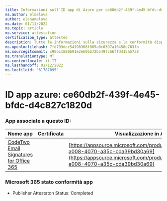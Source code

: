 ```yaml
---
title: Informazioni sull'ID app di Azure per ce60db2f-439f-4e45-bfdc-d4c827c1820d
ms.author: elmalova
author: elenamalova
ms.date: 01/11/2022
ms.topic: article
ms.service: attestation
certification_type: attested
description: Tutte le informazioni sulla sicurezza e la conformità disponibili per ce60db2f-439f-4e45-bfdc-d4c827c1820d.
ms.openlocfilehash: 7fd793dec54198308f065a0c0397a16458e763fb
ms.sourcegitcommit: c90bc1880b91e2e60bb72b5497366ffd415a57a8
ms.translationtype: MT
ms.contentlocale: it-IT
ms.lasthandoff: 01/12/2022
ms.locfileid: "61787095"
---
```

# <a name="azure-app-id-ce60db2f-439f-4e45-bfdc-d4c827c1820d"></a>ID app azure: ce60db2f-439f-4e45-bfdc-d4c827c1820d


### <a name="apps-associated-with-this-id"></a>App associate a questo ID:
| **Nome app** | **Certificata** | **Visualizzazione in AppSource** |
|--------------|---------------|-----------------------|
| [CodeTwo Email Signatures for Office 365](https://docs.microsoft.com/microsoft-365-app-certification/forward/codetwo.3d2daeb9-a008-4070-a35c-cda39bd30a69) |  | [https://appsource.microsoft.com/product/office/codetwo.3d2daeb9-a008-4070-a35c-cda39bd30a69](https://appsource.microsoft.com/product/office/codetwo.3d2daeb9-a008-4070-a35c-cda39bd30a69) |

### <a name="microsoft-365-app-compliance-status"></a>Microsoft 365 stato conformità app
- Publisher Attestaton Status: Completed
